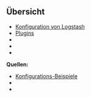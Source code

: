 ## Übersicht
* [Konfiguration von Logstash](../elk-stack-logstash-konfiguration)
* [Plugins](../elk-stack-logstash-plugins)
* [](../elk-stack-logstash)
* [](../elk-stack-logstash)
* [](../elk-stack-logstash)

**Quellen:**
* [Konfigurations-Beispiele](https://www.elastic.co/guide/en/logstash/current/config-examples.html)
* []()
* []()